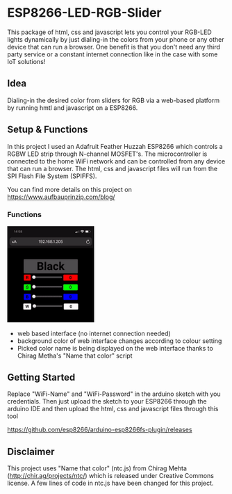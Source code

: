 # ESP8266-LED-RGB-Slider

This package of html, css and javascript lets you control your RGB-LED lights dynamically by just dialing-in the colors from your phone
or any other device that can run a browser. One benefit is that you don't need any third party service or a constant internet connection
like in the case with some IoT solutions! 

## Idea

Dialing-in the desired color from sliders for RGB via a web-based platform by running hmtl and javascript on a ESP8266.

## Setup & Functions

In this project I used an Adafruit Feather Huzzah ESP8266 which controls a RGBW LED strip through N-channel MOSFET's. The microcontroller is connected to the home WiFi network and can be controlled from any device that can run a browser. The html, css and javascript files will run from the SPI Flash File System (SPIFFS).

You can find more details on this project on https://www.aufbauprinzip.com/blog/

### Functions

<img src="images/demo.gif" width="200">

* web based interface (no internet connection needed) 
* background color of web interface changes according to colour setting
* Picked color name is being displayed on the web interface thanks to Chirag Metha's "Name that color" script

## Getting Started

Replace "WiFi-Name" and "WiFi-Password" in the arduino sketch with you credentials. Then just upload the sketch to your ESP8266 through the arduino IDE and then upload the html, css and javascript files through this tool

https://github.com/esp8266/arduino-esp8266fs-plugin/releases

## Disclaimer

This project uses "Name that color" (ntc.js) from Chirag Mehta (http://chir.ag/projects/ntc/) which is released under Creative Commons license. A few lines of code in ntc.js have been changed for this project. 



